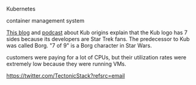 Kubernetes

 container management system

<a target="_blank" href="https://cloudplatform.googleblog.com/2016/07/from-Google-to-the-world-the-Kubernetes-origin-story.html">
This blog</a> and
<a target="_blank" href="http://softwareengineeringdaily.com/2016/07/20/kubernetes-origins-with-craig-mcluckie/">
podcast</a> about Kub origins explain
that the Kub logo has 7 sides because its developers are Star Trek fans.
The predecessor to Kub was called Borg.
"7 of 9" is a Borg character in Star Wars.


customers were paying for a lot of CPUs, but their utilization rates were extremely low because they were running VMs.



https://twitter.com/TectonicStack?refsrc=email
